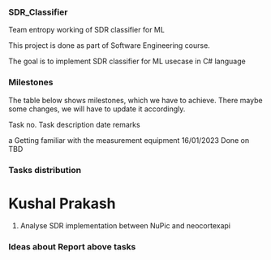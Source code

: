 ### SDR_Classifier

Team entropy working of SDR classifier for ML

This project is done as part of Software Engineering course.

The goal is to implement SDR classifier for ML usecase in C# language

### Milestones
The table below shows milestones, which we have to achieve. There maybe some changes, we will have to update it accordingly.

Task no.	  Task description	                                                date	              remarks

  a	         Getting familiar with the measurement equipment	                16/01/2023	        Done on TBD





### Tasks distribution

# Kushal Prakash

1. Analyse SDR implementation between NuPic and neocortexapi





### Ideas about Report above tasks

